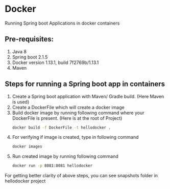 # Docker
Running Spring boot Applications in docker containers

## Pre-requisites:
1. Java 8
2. Spring boot 2.1.5
3. Docker version 1.13.1, build 7f2769b/1.13.1
4. Maven


## Steps for running a Spring boot app in containers
1. Create a Spring boot application with Maven/ Gradle build. (Here Maven is used)
2. Create a DockerFile which will create a docker image
3. Build docker image by running following command where your DockerFile is present. (Here is at the root of Project)
   ```bash
   docker build -f DockerFile -t hellodocker .
   ```
4. For verifying if image is created, type in following command
   ```bash
   docker images
   ```
5. Run created image by running following command
   ```bash
   docker run -p 8081:8081 hellodocker
   ```
   
For getting better clarity of above steps, you can see snapshots folder in hellodocker project

